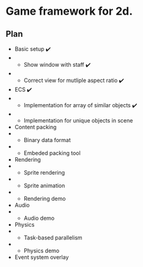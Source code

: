 # Game framework for 2d.

## Plan

* Basic setup ✔️
* * Show window with staff ✔️
* * Correct view for mutliple aspect ratio ✔️
* ECS ✔️
* * Implementation for array of similar objects ✔️
* * Implementation for unique objects in scene
* Content packing
* * Binary data format
* * Embeded packing tool
* Rendering
* * Sprite rendering
* * Sprite animation
* * Rendering demo
* Audio
* * Audio demo
* Physics
* * Task-based parallelism
* * Physics demo
* Event system overlay
